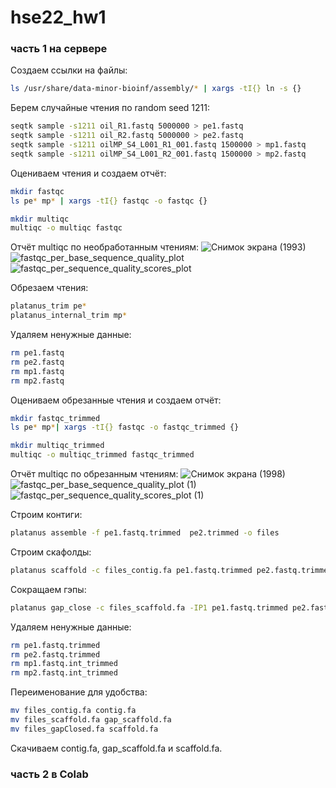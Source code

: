 # hse22_hw1
### часть 1 на сервере
Создаем ссылки на файлы:
```bash
ls /usr/share/data-minor-bioinf/assembly/* | xargs -tI{} ln -s {}
```
Берем случайные чтения по random seed 1211:
```bash
seqtk sample -s1211 oil_R1.fastq 5000000 > pe1.fastq
seqtk sample -s1211 oil_R2.fastq 5000000 > pe2.fastq
seqtk sample -s1211 oilMP_S4_L001_R1_001.fastq 1500000 > mp1.fastq
seqtk sample -s1211 oilMP_S4_L001_R2_001.fastq 1500000 > mp2.fastq
```
Оцениваем чтения и создаем отчёт:
```bash
mkdir fastqc
ls pe* mp* | xargs -tI{} fastqc -o fastqc {}

mkdir multiqc
multiqc -o multiqc fastqc
```
Отчёт multiqc по необработанным чтениям:
![Снимок экрана (1993)](https://user-images.githubusercontent.com/103137801/194580645-8a39a3ee-e5ff-4ac7-8073-04979919b856.png)
![fastqc_per_base_sequence_quality_plot](https://user-images.githubusercontent.com/103137801/194581263-136809ff-8fca-4e5e-a932-f255aba5ea63.png)
![fastqc_per_sequence_quality_scores_plot](https://user-images.githubusercontent.com/103137801/194581456-3f814eea-971f-4ae1-8013-1b4f17e13507.png)
 
Обрезаем чтения:
```bash
platanus_trim pe*
platanus_internal_trim mp*
```
Удаляем ненужные данные:
```bash
rm pe1.fastq
rm pe2.fastq
rm mp1.fastq
rm mp2.fastq
```
Оцениваем обрезанные чтения и создаем отчёт:
```bash
mkdir fastqc_trimmed
ls pe* mp*| xargs -tI{} fastqc -o fastqc_trimmed {}

mkdir multiqc_trimmed
multiqc -o multiqc_trimmed fastqc_trimmed
```

Отчёт multiqc по обрезанным чтениям:
![Снимок экрана (1998)](https://user-images.githubusercontent.com/103137801/194595982-ea13b30e-89b5-42e6-9631-eff540eeb22f.png)
![fastqc_per_base_sequence_quality_plot (1)](https://user-images.githubusercontent.com/103137801/194595696-7b5aad72-9f62-4e8b-9fd0-5ff3089606c1.png)
![fastqc_per_sequence_quality_scores_plot (1)](https://user-images.githubusercontent.com/103137801/194595781-5723b67a-651c-4518-9034-60115ebadc8f.png)

Строим контиги:
```bash
platanus assemble -f pe1.fastq.trimmed  pe2.trimmed -o files
```

Строим скафолды:
```bash
platanus scaffold -c files_contig.fa pe1.fastq.trimmed pe2.fastq.trimmed -OP2 mp1.fastq.int_trimmed mp2.fastq.int_trimmed -o files
```

Сокращаем гэпы:
```bash
platanus gap_close -c files_scaffold.fa -IP1 pe1.fastq.trimmed pe2.fastq.trimmed -OP2 mp1.fastq.int_trimmed mp2.fastq.int_trimmed -o files
```

Удаляем ненужные данные:
```bash
rm pe1.fastq.trimmed
rm pe2.fastq.trimmed
rm mp1.fastq.int_trimmed
rm mp2.fastq.int_trimmed
```
Переименование для удобства:
```bash
mv files_contig.fa contig.fa
mv files_scaffold.fa gap_scaffold.fa
mv files_gapClosed.fa scaffold.fa
```
Скачиваем contig.fa, gap_scaffold.fa и scaffold.fa.

### часть 2 в Colab


```bash

```
